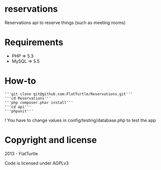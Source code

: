 reservations
============

Reservations api to reserve things (such as meeting rooms)


Requirements 
=============

* PHP => 5.3
* MySQL => 5.5

How-to
======

    '''git clone git@github.com:FlatTurtle/Reservations.git'''
    '''cd Reservations'''
    '''php composer.phar install''' 
    '''cd api'''
    '''phpunit'''


! You have to change values in config/testing/database.php to test the app

Copyright and license
=====================

2013 - FlatTurtle

Code is licensed under AGPLv3
